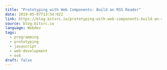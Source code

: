 ```yaml
---
title: "Prototyping with Web Components: Build an RSS Reader"
date: 2019-05-07T13:54:02Z
link: https://blog.bitsrc.io/prototyping-with-web-components-build-an-rss-reader-5bb753508d48?source=rss----5c2fdf847f4a---4&utm_medium=RSS&utm_source=news.12bit.vn
source: blog.bitsrc.io
language: Webdev
tags:
  - programming
  - prototyping
  - javascript
  - web-development
  - es6
draft: false
---
```

